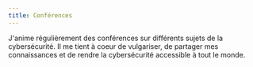 ```yaml
---
title: Conférences
---
```

J'anime régulièrement des conférences sur différents sujets de la cybersécurité.
Il me tient à coeur de vulgariser, de partager mes connaissances et de rendre la cybersécurité accessible à tout le monde.
